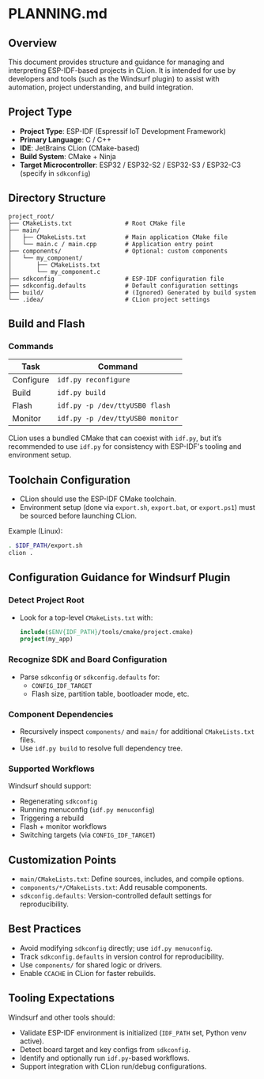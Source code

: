 # PLANNING.md

## Overview

This document provides structure and guidance for managing and interpreting ESP-IDF-based projects in CLion. It is intended for use by developers and tools (such as the Windsurf plugin) to assist with automation, project understanding, and build integration.

## Project Type

- **Project Type**: ESP-IDF (Espressif IoT Development Framework)
- **Primary Language**: C / C++
- **IDE**: JetBrains CLion (CMake-based)
- **Build System**: CMake + Ninja
- **Target Microcontroller**: ESP32 / ESP32-S2 / ESP32-S3 / ESP32-C3 (specify in `sdkconfig`)

## Directory Structure

```
project_root/
├── CMakeLists.txt               # Root CMake file
├── main/
│   ├── CMakeLists.txt           # Main application CMake file
│   └── main.c / main.cpp        # Application entry point
├── components/                  # Optional: custom components
│   └── my_component/
│       ├── CMakeLists.txt
│       └── my_component.c
├── sdkconfig                    # ESP-IDF configuration file
├── sdkconfig.defaults           # Default configuration settings
├── build/                       # (Ignored) Generated by build system
└── .idea/                       # CLion project settings
```

## Build and Flash

### Commands

| Task      | Command                          |
| --------- | -------------------------------- |
| Configure | `idf.py reconfigure`             |
| Build     | `idf.py build`                   |
| Flash     | `idf.py -p /dev/ttyUSB0 flash`   |
| Monitor   | `idf.py -p /dev/ttyUSB0 monitor` |

CLion uses a bundled CMake that can coexist with `idf.py`, but it’s recommended to use `idf.py` for consistency with ESP-IDF's tooling and environment setup.

## Toolchain Configuration

- CLion should use the ESP-IDF CMake toolchain.
- Environment setup (done via `export.sh`, `export.bat`, or `export.ps1`) must be sourced before launching CLion.

Example (Linux):

```bash
. $IDF_PATH/export.sh
clion .
```

## Configuration Guidance for Windsurf Plugin

### Detect Project Root

- Look for a top-level `CMakeLists.txt` with:
  
  ```cmake
  include($ENV{IDF_PATH}/tools/cmake/project.cmake)
  project(my_app)
  ```

### Recognize SDK and Board Configuration

- Parse `sdkconfig` or `sdkconfig.defaults` for:
  - `CONFIG_IDF_TARGET`
  - Flash size, partition table, bootloader mode, etc.

### Component Dependencies

- Recursively inspect `components/` and `main/` for additional `CMakeLists.txt` files.
- Use `idf.py build` to resolve full dependency tree.

### Supported Workflows

Windsurf should support:

- Regenerating `sdkconfig`
- Running menuconfig (`idf.py menuconfig`)
- Triggering a rebuild
- Flash + monitor workflows
- Switching targets (via `CONFIG_IDF_TARGET`)

## Customization Points

- `main/CMakeLists.txt`: Define sources, includes, and compile options.
- `components/*/CMakeLists.txt`: Add reusable components.
- `sdkconfig.defaults`: Version-controlled default settings for reproducibility.

## Best Practices

- Avoid modifying `sdkconfig` directly; use `idf.py menuconfig`.
- Track `sdkconfig.defaults` in version control for reproducibility.
- Use `components/` for shared logic or drivers.
- Enable `CCACHE` in CLion for faster rebuilds.

## Tooling Expectations

Windsurf and other tools should:

- Validate ESP-IDF environment is initialized (`IDF_PATH` set, Python venv active).
- Detect board target and key configs from `sdkconfig`.
- Identify and optionally run `idf.py`-based workflows.
- Support integration with CLion run/debug configurations.
